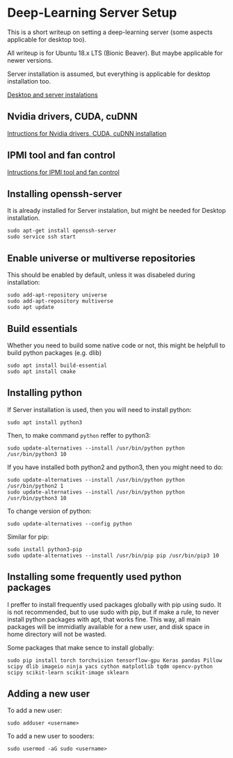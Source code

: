 # Deep-Learning Server Setup
This is a short writeup on setting a deep-learning server (some aspects applicable for desktop too).

All writeup is for Ubuntu 18.x LTS (Bionic Beaver). But maybe applicable for newer versions.

Server installation is assumed, but everything is applicable for desktop installation too. 

[Desktop and server instalations](./DesktopAndServerInstallation.md)

## Nvidia drivers, CUDA, cuDNN
[Intructions for Nvidia drivers, CUDA, cuDNN installation](./NvidiaGraphicsAndCUDA.md)

## IPMI tool and fan control
[Intructions for IPMI tool and fan control](./IPMI_fan_control.md)

## Installing openssh-server
It is already installed for Server instalation, but might be needed for Desktop installation.

    sudo apt-get install openssh-server
    sudo service ssh start

## Enable universe or multiverse repositories
This should be enabled by default, unless it was disabeled during installation:

    sudo add-apt-repository universe
    sudo add-apt-repository multiverse
    sudo apt update
 
## Build essentials
Whether you need to build some native code or not, this might be helpfull to build python packages (e.g. dlib)

    sudo apt install build-essential
    sudo apt install cmake
 
## Installing python
If Server installation is used, then you will need to install python:
    
    sudo apt install python3
    
Then, to make command `python` reffer to python3:

    sudo update-alternatives --install /usr/bin/python python /usr/bin/python3 10

If you have installed both python2 and python3, then you might need to do:

    sudo update-alternatives --install /usr/bin/python python /usr/bin/python2 1
    sudo update-alternatives --install /usr/bin/python python /usr/bin/python3 10
   
To change version of python:

    sudo update-alternatives --config python

Similar for pip:

    sudo install python3-pip
    sudo update-alternatives --install /usr/bin/pip pip /usr/bin/pip3 10

## Installing some frequently used python packages
I preffer to install frequently used packages globally with pip using sudo. It is not recommended, but to use sudo with pip, but if make a rule, to never install python packages with apt, that works fine. This way, all main packages will be immidiatly available for a new user, and disk space in home directory will not be wasted.

Some packages that make sence to install globally:

    sudo pip install torch torchvision tensorflow-gpu Keras pandas Pillow scipy dlib imageio ninja yacs cython matplotlib tqdm opencv-python scipy scikit-learn scikit-image sklearn  

## Adding a new user
To add a new user:

    sudo adduser <username>
  
To add a new user to sooders:

    sudo usermod -aG sudo <username>

